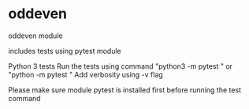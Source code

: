 # oddeven
oddeven module

includes tests using pytest module

Python 3 tests
Run the tests using command "python3 -m pytest <filename>" or "python -m pytest <filename>"
Add verbosity using -v flag
  
Please make sure module pytest is installed first before running the test command
